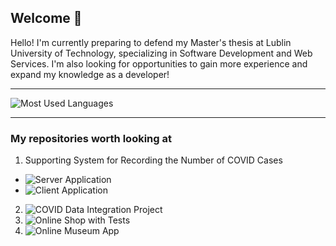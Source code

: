 ## Welcome 👋

Hello! I'm currently preparing to defend my Master's thesis at Lublin University of Technology, specializing in Software Development and Web Services. I'm also looking for opportunities to gain more experience and expand my knowledge as a developer!

---

![Most Used Languages](https://github-readme-stats.vercel.app/api/top-langs/?username=kkmp&layout=compact)

---

### My repositories worth looking at
1. Supporting System for Recording the Number of COVID Cases
  - ![Server Application](https://github.com/kkmp/SSC)
  - ![Client Application](https://github.com/kkmp/ssc-client)
2. ![COVID Data Integration Project](https://github.com/kkmp/COVID-Data-Integration-Project)
3. ![Online Shop with Tests](https://github.com/kkmp/Shop)
4. ![Online Museum App](https://github.com/kkmp/museum)
